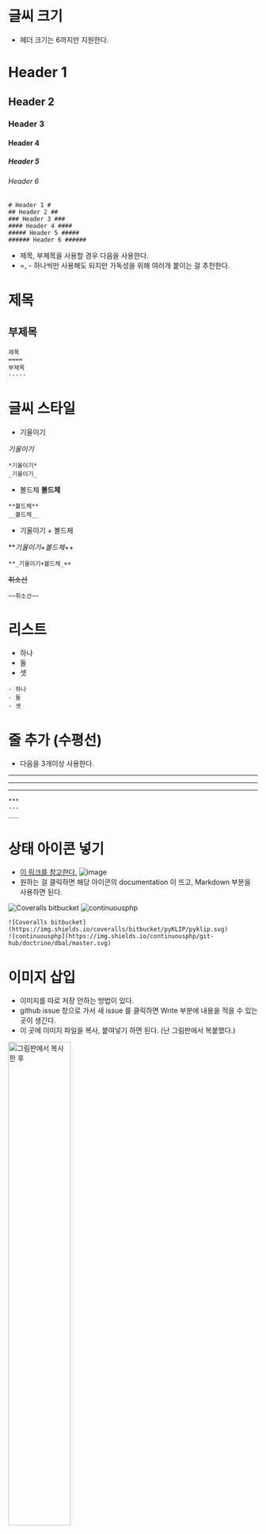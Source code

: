 # 글씨 크기
- 헤더 크기는 6까지만 지원한다.
# Header 1 #
## Header 2 ##
### Header 3 ###
#### Header 4 ####
##### Header 5 #####
###### Header 6 ######
```
# Header 1 #
## Header 2 ##
### Header 3 ###
#### Header 4 ####
##### Header 5 #####
###### Header 6 ######
```
- 제목, 부제목을 사용할 경우 다음을 사용한다.
- =, - 하나씩만 사용해도 되지만 가독성을 위해 여러개 붙이는 걸 추천한다.

제목
=
부제목
-
```
제목
====
부제목
-----
```
# 글씨 스타일

- 기울이기

*기울이기*
```
*기울이기*
_기울이기_
```

- 볼드체
**볼드체**
```
**볼드체**
__볼드체__
```

- 기울이기 + 볼드체

**_기울이기+볼드체_++
```
**_기울이기+볼드체_++
```


~~취소선~~
```
~~취소선~~
```


# 리스트
- 하나
- 둘
- 셋
```
- 하나
- 둘
- 셋
```

# 줄 추가 (수평선)
- 다음을 3개이상 사용한다.

***
---
___
```
***
---
___
```

# 상태 아이콘 넣기
- [이 링크를 참고한다.](https://shields.io/)
![image](https://user-images.githubusercontent.com/12723983/40457622-8705b34e-5f32-11e8-8f25-79c787021c8e.png)
- 원하는 걸 클릭하면 해당 아이콘의 documentation 이 뜨고, Markdown 부분을 사용하면 된다.

![Coveralls bitbucket](https://img.shields.io/coveralls/bitbucket/pyKLIP/pyklip.svg)
![continuousphp](https://img.shields.io/continuousphp/git-hub/doctrine/dbal/master.svg)

```
![Coveralls bitbucket](https://img.shields.io/coveralls/bitbucket/pyKLIP/pyklip.svg)
![continuousphp](https://img.shields.io/continuousphp/git-hub/doctrine/dbal/master.svg)
```

# 이미지 삽입
- 이미지를 따로 저장 안하는 방법이 있다.
- github issue 창으로 가서 새 issue 를 클릭하면 Write 부분에 내용을 적을 수 있는 곳이 생긴다.
- 이 곳에 이미지 파일을 복사, 붙여넣기 하면 된다. (난 그림판에서 복붙했다.)
<img src="https://user-images.githubusercontent.com/12723983/40458307-4e684246-5f36-11e8-9b60-9212a525ad52.png" alt="그림판에서 복사한 후" width="50%">
<img src="https://user-images.githubusercontent.com/12723983/40457693-d417b07e-5f32-11e8-8931-bb91955f6c63.png" alt="issue write 에서 붙여넣기" width="50%">

![해피](https://user-images.githubusercontent.com/12723983/40457831-aa587132-5f33-11e8-94e9-7e0b487e5259.png)
```
![해피](https://user-images.githubusercontent.com/12723983/40457831-aa587132-5f33-11e8-94e9-7e0b487e5259.png)
```

# 이미지 사이즈 조절
- jekyll 테마를 쓰는 사람과 github 자체만으로 사용하는 사람의 스타일 지정 방법이 다르다.
- 테마를 쓴다면 style 태그를 지정해주면 된다. 
```![해피](https://user-images.githubusercontent.com/12723983/40457831-aa587132-5f33-11e8-94e9-7e0b487e5259.png){:width=100 height=100}```
- 하지만, github 자체에서 이미지 사이즈를 지정해주고 싶다면 html 태그를 사용해서 width, height 를 지정해줘야 한다.
```<img src="경로" alt="설명" width="사이즈" height="사이즈">```
- width, height 를 지정해줄 수 있는데 px, % 둘다 상관없다.
- 숫자 뒤에 px 을 안 붙이면 자동 px 이 된다.
<img src="https://user-images.githubusercontent.com/12723983/40457831-aa587132-5f33-11e8-94e9-7e0b487e5259.png" alt="issue write 에서 붙여넣기" width="50%">

```
<img src="https://user-images.githubusercontent.com/12723983/40457831-aa587132-5f33-11e8-94e9-7e0b487e5259.png" alt="issue write 에서 붙여넣기" width="50%">
```

# 이미지 정렬
- 왼쪽, 가운데, 오른쪽 정렬을 할 수 있다.
